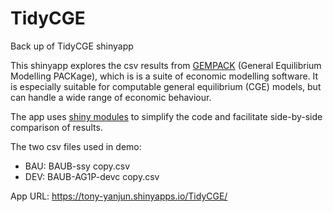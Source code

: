 # TidyCGE
Back up of TidyCGE shinyapp

This shinyapp explores the csv results from [GEMPACK](https://www.copsmodels.com/gempack.htm) (General Equilibrium Modelling PACKage), which is is a suite of economic modelling software. It is especially suitable for computable general equilibrium (CGE) models, but can handle a wide range of economic behaviour.   

The app uses [shiny modules](https://shiny.rstudio.com/articles/modules.html) to simplify the code and facilitate side-by-side comparison of results. 

The two csv files used in demo:

* BAU: BAUB-ssy copy.csv
* DEV: BAUB-AG1P-devc copy.csv

App URL: https://tony-yanjun.shinyapps.io/TidyCGE/
